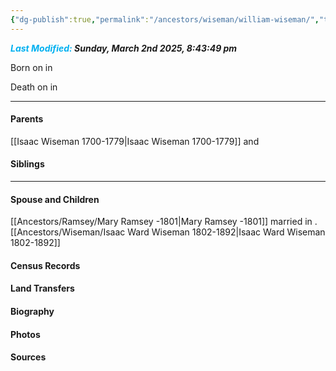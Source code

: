 ```yaml
---
{"dg-publish":true,"permalink":"/ancestors/wiseman/william-wiseman/","tags":["William-Wiseman"]}
---
```


***<font color="#00b0f0">Last Modified:</font> Sunday, March 2nd 2025, 8:43:49 pm***

Born on  <!-- link to date --> in <!-- link to place -->

Death on <!-- link to date --> in <!-- link to place -->
   
---
#### Parents

[[Isaac Wiseman 1700-1779\|Isaac Wiseman 1700-1779]] and <!-- Link to mother-->
#### Siblings
<!-- Link to sibling -->

---
#### Spouse and Children
[[Ancestors/Ramsey/Mary Ramsey -1801\|Mary Ramsey -1801]] married <!-- link to date --> in <!-- link to place -->.
[[Ancestors/Wiseman/Isaac Ward Wiseman 1802-1892\|Isaac Ward Wiseman 1802-1892]]
#### Census Records

#### Land Transfers

#### Biography

#### Photos

#### Sources

